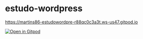 # estudo-wordpress

https://martins86-estudowordpre-r88qc0c3a3t.ws-us47.gitpod.io


[![Open in Gitpod][open-gitpod-img]][open-gitpod-url]

[open-gitpod-img]: https://gitpod.io/button/open-in-gitpod.svg
[open-gitpod-url]: https://www.gitpod.io/#https://github.com/martins86/estudo-wordpress
